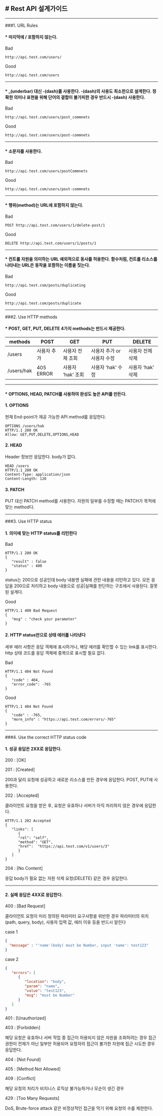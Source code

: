 ##  # Rest API 설계가이드

***

###1. URL Rules
####  * 마지막에 / 포함하지 않는다.
Bad
````
http://api.test.com/users/
````
Good
````
http://api.test.com/users
````
***

####  *  _(underbar) 대신 -(dash)를 사용한다. -(dash)의 사용도 최소한으로 설계한다. 정확한 의미나 표현을 위해 단어의 결합이 불가피한 경우 반드시 -(dash) 사용한다.
Bad
````
http://api.test.com/users/post_commnets
````
Good
````
http://api.test.com/users/post-commnets
````
***

####  *  소문자를 사용한다.
Bad
````
http://api.test.com/users/postCommnets
````
Good
````
http://api.test.com/users/post-commnets
````
***

####  * 행위(method)는 URL에 포함하지 않는다.
Bad
````
POST http://api.test.com/users/1/delete-post/1
````
Good
````
DELETE http://api.test.com/users/1/posts/1
````
***
####  * 컨트롤 자원을 의미하는 URL 예외적으로 동사를 허용한다. 함수처럼, 컨트롤 리소스를 나타내는 URL은 동작을 포함하는 이름을 짓는다.

Bad
````
http://api.test.com/posts/duplicating
````
Good
````
http://api.test.com/posts/duplicate
````
***

###2. Use HTTP methods
####  *  POST, GET, PUT, DELETE 4가지 methods는 반드시 제공한다.
|methods|POST|GET|PUT|DELETE|
|---|---|---|---|---|
|/users|사용자 추가|사용자 전체 조회|사용자 추가 or 사용자 수정|사용자 전체 삭제|
|/users/hak|405 ERROR|사용자 ‘hak’ 조회|사용자 ‘hak’ 수정|사용자 ‘hak’ 삭제|
***

####  *  OPTIONS, HEAD, PATCH를 사용하여 완성도 높은 API를 만든다.
#### 1. OPTIONS  
현재 End-point가 제공 가능한 API method를 응답한다.
````
OPTIONS /users/hak
HTTP/1.1 200 OK
Allow: GET,PUT,DELETE,OPTIONS,HEAD
````
#### 2. HEAD 
Header 정보만 응답한다. body가 없다.
````
HEAD /users
HTTP/1.1 200 OK
Content-Type: application/json
Content-Length: 120
````
#### 3. PATCH 
PUT 대신 PATCH method를 사용한다. 자원의 일부를 수정할 때는 PATCH가 목적에 맞는 method다.

***

###3. Use HTTP status
#### 1. 의미에 맞는 HTTP status를 리턴한다
Bad
````
HTTP/1.1 200 OK
{
   "result" : false
   "status" : 400
}
````
status는 200으로 성공인데 body 내용엔 실패에 관한 내용을 리턴하고 있다. 모든 응답을 200으로 처리하고 body 내용으로 성공|실패를 판단하는 구조에서 사용된다. 잘못된 설계다.

Good
````
HTTP/1.1 400 Bad Request
{
   "msg" : "check your parameter"
}
````
#### 2. HTTP status만으로 상태 에러를 나타낸다
세부 에러 사항은 응답 객체에 표시하거나, 해당 에러를 확인할 수 있는 link를 표시한다.
http 상태 코드를 응답 객체에 중복으로 표시할 필요 없다.

Bad
````
HTTP/1.1 404 Not Found
{
   "code" : 404,
   "error_code": -765
}
````
Good
````
HTTP/1.1 404 Not Found
{
   "code" : -765,
   "more_info" : "https://api.test.com/errors/-765"
}
````
***

###4. Use the correct HTTP status code
  
#### 1. 성공 응답은 2XX로 응답한다.
200 : [OK]

201 : [Created] 

200과 달리 요청에 성공하고 새로운 리소스를 만든 경우에 응답한다. POST, PUT에 사용한다.

202 : [Accepted]

클라이언트 요청을 받은 후, 요청은 유효하나 서버가 아직 처리하지 않은 경우에 응답한다. 
````
HTTP/1.1 202 Accepted
{
   "links": [
      {
      "rel": "self",
      "method": "GET",
      "href":  "https://api.test.com/v1/users/3"
      }
   ]
}
````
204 : [No Content]

응답 body가 필요 없는 자원 삭제 요청(DELETE) 같은 경우 응답한다.

***

#### 2. 실패 응답은 4XX로 응답한다.
400 : [Bad Request]

클라이언트 요청이 미리 정의된 파라미터 요구사항을 위반한 경우
파라미터의 위치(path, query, body), 사용자 입력 값, 에러 이유 등을 반드시 알린다

case 1
````json
{
  "message" : "'name'(body) must be Number, input 'name': test123"
}
````
case 2
````json
{
   "errors": [
      {
         "location": "body",
         "param": "name",
         "value": "test123",
         "msg": "must be Number"
      }
   ]
}
````
401 : [Unauthorized]

403 : [Forbidden]

해당 요청은 유효하나 서버 작업 중 접근이 허용되지 않은 자원을 조회하려는 경우
접근 권한이 전체가 아닌 일부만 허용되어 요청자의 접근이 불가한 자원에 접근 시도한 경우 응답한다.

404 : [Not Found]

405 : [Method Not Allowed]

409 : [Conflict]

해당 요청의 처리가 비지니스 로직상 불가능하거나 모순이 생긴 경우

429 : [Too Many Requests]

DoS, Brute-force attack 같은 비정상적인 접근을 막기 위해 요청의 수를 제한한다.

